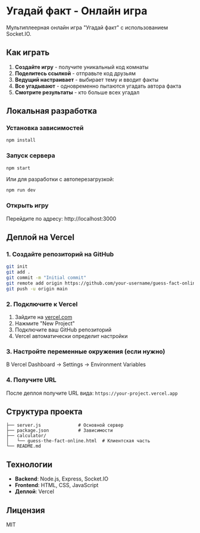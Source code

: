 # Угадай факт - Онлайн игра

Мультиплеерная онлайн игра "Угадай факт" с использованием Socket.IO.

## Как играть

1. **Создайте игру** - получите уникальный код комнаты
2. **Поделитесь ссылкой** - отправьте код друзьям
3. **Ведущий настраивает** - выбирает тему и вводит факты
4. **Все угадывают** - одновременно пытаются угадать автора факта
5. **Смотрите результаты** - кто больше всех угадал

## Локальная разработка

### Установка зависимостей
```bash
npm install
```

### Запуск сервера
```bash
npm start
```

Или для разработки с автоперезагрузкой:
```bash
npm run dev
```

### Открыть игру
Перейдите по адресу: http://localhost:3000

## Деплой на Vercel

### 1. Создайте репозиторий на GitHub
```bash
git init
git add .
git commit -m "Initial commit"
git remote add origin https://github.com/your-username/guess-fact-online.git
git push -u origin main
```

### 2. Подключите к Vercel
1. Зайдите на [vercel.com](https://vercel.com)
2. Нажмите "New Project"
3. Подключите ваш GitHub репозиторий
4. Vercel автоматически определит настройки

### 3. Настройте переменные окружения (если нужно)
В Vercel Dashboard → Settings → Environment Variables

### 4. Получите URL
После деплоя получите URL вида: `https://your-project.vercel.app`

## Структура проекта

```
├── server.js              # Основной сервер
├── package.json           # Зависимости
├── calculator/
│   └── guess-the-fact-online.html  # Клиентская часть
└── README.md
```

## Технологии

- **Backend**: Node.js, Express, Socket.IO
- **Frontend**: HTML, CSS, JavaScript
- **Деплой**: Vercel

## Лицензия

MIT 